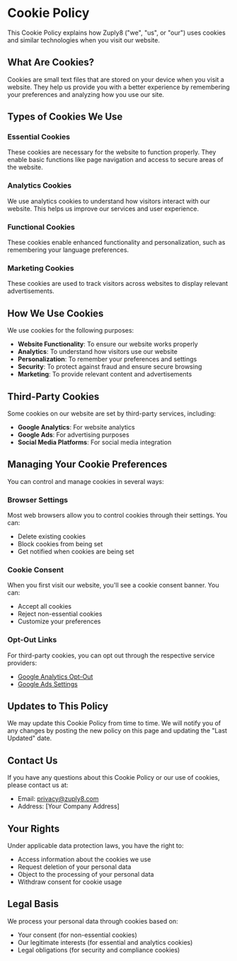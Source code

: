 # Cookie Policy

This Cookie Policy explains how Zuply8 ("we", "us", or "our") uses cookies and similar technologies when you visit our website.

## What Are Cookies?

Cookies are small text files that are stored on your device when you visit a website. They help us provide you with a better experience by remembering your preferences and analyzing how you use our site.

## Types of Cookies We Use

### Essential Cookies

These cookies are necessary for the website to function properly. They enable basic functions like page navigation and access to secure areas of the website.

### Analytics Cookies

We use analytics cookies to understand how visitors interact with our website. This helps us improve our services and user experience.

### Functional Cookies

These cookies enable enhanced functionality and personalization, such as remembering your language preferences.

### Marketing Cookies

These cookies are used to track visitors across websites to display relevant advertisements.

## How We Use Cookies

We use cookies for the following purposes:

- **Website Functionality**: To ensure our website works properly
- **Analytics**: To understand how visitors use our website
- **Personalization**: To remember your preferences and settings
- **Security**: To protect against fraud and ensure secure browsing
- **Marketing**: To provide relevant content and advertisements

## Third-Party Cookies

Some cookies on our website are set by third-party services, including:

- **Google Analytics**: For website analytics
- **Google Ads**: For advertising purposes
- **Social Media Platforms**: For social media integration

## Managing Your Cookie Preferences

You can control and manage cookies in several ways:

### Browser Settings

Most web browsers allow you to control cookies through their settings. You can:

- Delete existing cookies
- Block cookies from being set
- Get notified when cookies are being set

### Cookie Consent

When you first visit our website, you'll see a cookie consent banner. You can:

- Accept all cookies
- Reject non-essential cookies
- Customize your preferences

### Opt-Out Links

For third-party cookies, you can opt out through the respective service providers:

- [Google Analytics Opt-Out](https://tools.google.com/dlpage/gaoptout)
- [Google Ads Settings](https://adssettings.google.com/)

## Updates to This Policy

We may update this Cookie Policy from time to time. We will notify you of any changes by posting the new policy on this page and updating the "Last Updated" date.

## Contact Us

If you have any questions about this Cookie Policy or our use of cookies, please contact us at:

- Email: privacy@zuply8.com
- Address: [Your Company Address]

## Your Rights

Under applicable data protection laws, you have the right to:

- Access information about the cookies we use
- Request deletion of your personal data
- Object to the processing of your personal data
- Withdraw consent for cookie usage

## Legal Basis

We process your personal data through cookies based on:

- Your consent (for non-essential cookies)
- Our legitimate interests (for essential and analytics cookies)
- Legal obligations (for security and compliance cookies)
